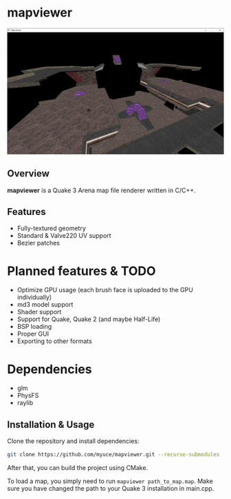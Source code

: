 # mapviewer

![screenshot from radiant](images/Q3DM17.png "mapviwer")

## Overview

**mapviewer** is a Quake 3 Arena map file renderer written in C/C++.

## Features
- Fully-textured geometry
- Standard & Valve220 UV support
- Bezier patches

# Planned features & TODO
- Optimize GPU usage (each brush face is uploaded to the GPU individually)
- md3 model support
- Shader support
- Support for Quake, Quake 2 (and maybe Half-Life)
- BSP loading
- Proper GUI
- Exporting to other formats

# Dependencies
- glm
- PhysFS
- raylib

## Installation & Usage

Clone the repository and install dependencies:

```bash
git clone https://github.com/myuce/mapviewer.git --recurse-submodules
```

After that, you can build the project using CMake.

To load a map, you simply need to run `mapviewer path_to_map.map`. Make sure you have changed the path to your Quake 3 installation in main.cpp.
